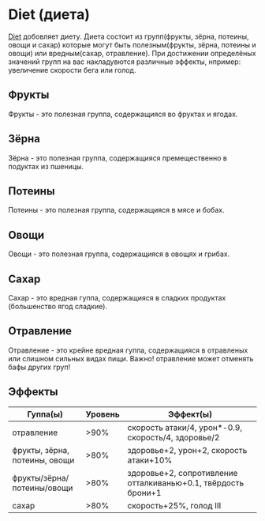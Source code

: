 # Diet (диета)
[Diet](https://modrinth.com/mod/diet) добовляет диету.
Диета состоит из групп(фрукты, зёрна, потеины, овощи и сахар) которые могут быть полезным(фрукты, зёрна, потеины и овощи) или вредным(сахар, отравление).
При достижении определёных значений групп на вас накладувются различные эффекты, нпример: увеличение скорости бега или голод.

## Фрукты
Фрукты - это полезная группа, содержащияся во фруктах и ягодах.

## Зёрна
Зёрна - это полезная группа, содержащияся премещественно в подуктах из пшеницы.

## Потеины
Потеины - это полезная группа, содержащияся в мясе и бобах.

## Овощи
Овощи - это полезная группа, содержащияся в овощях и грибах.

## Сахар
Сахар - это вредная гуппа, содержащияся в сладких продуктах (большенство ягод сладкие).

## Отравление
Отравление - это крейне вредная гуппа, содержащияся в отравленых или слишном сильных видах пищи.
Важно! отравление может отменять бафы других груп!

## Эффекты
|Гуппа(ы)|Уровень|Эффект(ы)|
|-|-|-|
|отравление|>90%|скорость атаки/4, урон*-0.9, скорость/4, здоровье/2|
|фрукты, зёрна, потеины, овощи|>80%|здоровье+2, урон+2, скорость атаки+10%|
|фрукты/зёрна/потеины/овощи|>80%|здоровье+2, сопротивление отталкиванью+0.1, твёрдость брони+1|
|сахар|>80%|скорость+25%, голод III|
